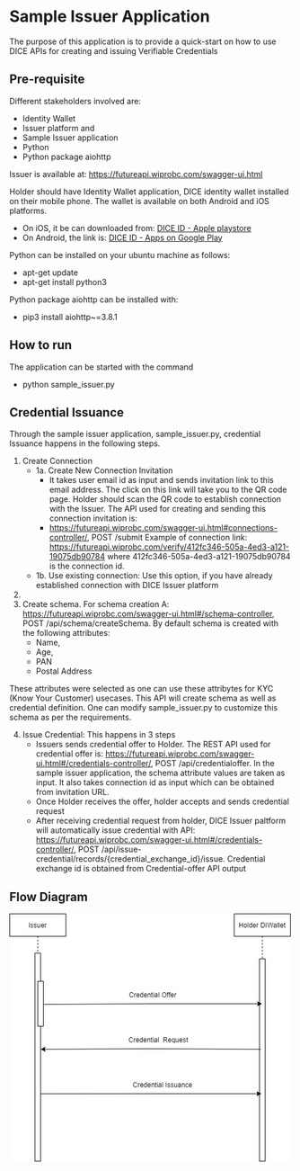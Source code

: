 # Sample Issuer Application

The purpose of this application is to provide a quick-start on how to use DICE APIs for creating and issuing Verifiable Credentials



## Pre-requisite
Different stakeholders involved are:
- Identity Wallet 
- Issuer platform and
- Sample Issuer application
- Python 
- Python package aiohttp

Issuer is available at: https://futureapi.wiprobc.com/swagger-ui.html 

Holder should have Identity Wallet application, DICE identity wallet installed on their mobile phone. The wallet is available on both Android and iOS platforms.
- On iOS, it be can downloaded from: [DICE ID - Apple playstore](https://apps.apple.com/in/app/dice-id/id1624858853)
- On Android, the link is: [DICE ID - Apps on Google Play](https://play.google.com/store/apps/details?id=com.diwallet1)

Python can be installed on your ubuntu machine as follows:
- apt-get update
- apt-get install python3

Python package aiohttp can be installed with:
 - pip3 install aiohttp~=3.8.1
 
 
## How to run
The application can be started with the command
- python sample_issuer.py

## Credential Issuance
Through the sample issuer application, sample_issuer.py, credential Issuance happens in the following steps.
1. Create Connection
   - 1a.	Create New Connection Invitation
     -	It takes user email id as input and sends invitation link to this email address. The click on this link will take you to the QR code page. Holder should scan the QR code to establish connection with the Issuer. The API used for creating and sending this connection invitation is: 
     -	https://futureapi.wiprobc.com/swagger-ui.html#connections-controller/, POST /submit
     Example of connection link: https://futureapi.wiprobc.com/verify/412fc346-505a-4ed3-a121-19075db90784 where 412fc346-505a-4ed3-a121-19075db90784 is the connection id. 
    - 1b. Use existing connection: Use this option, if you have already established connection with DICE Issuer platform 
2.	
3.	Create schema. For schema creation A: https://futureapi.wiprobc.com/swagger-ui.html#/schema-controller, POST /api/schema/createSchema. By default schema is created with the following attributes:
    - Name,
    - Age,
    - PAN
    - Postal Address

These attributes were selected as one can use these attribytes for KYC (Know Your Customer) usecases. This API will create schema as well as credential definition. One can modify sample_issuer.py to customize this schema as per the requirements.
   
4. Issue Credential: This happens in 3 steps
   - Issuers sends credential offer to Holder. The REST API used for credential offer is: https://futureapi.wiprobc.com/swagger-ui.html#/credentials-controller/, POST
/api/credentialoffer. In the sample issuer application, the schema attribute values are taken as input. It also takes connection id as input which can be obtained from invitation URL.   
   - Once Holder receives the offer, holder accepts and sends credential request 
   - After receiving credential request from holder, DICE Issuer paltform will automatically issue credential with API: https://futureapi.wiprobc.com/swagger-ui.html#/credentials-controller/, POST /api/issue-credential/records/{credential_exchange_id}/issue. Credential exchange id is obtained from Credential-offer API output 
 
 ## Flow Diagram
   
![Issue Credential Flow](diagrams/cred_iss_seq.jpg)
